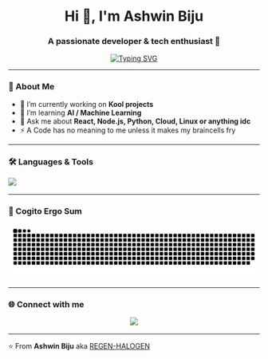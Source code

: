 <!-- Profile README -->

<h1 align="center">Hi 👋, I'm Ashwin Biju</h1>
<h3 align="center">A passionate developer & tech enthusiast 🚀</h3>

<!-- Typing animation -->
<p align="center">
  <a href="https://git.io/typing-svg">
    <img src="https://readme-typing-svg.demolab.com?font=Fira+Code&pause=1000&center=true&vCenter=true&width=435&lines=Full-stack+Developer;Open-Source+Contributor;Always+Learning+New+Things" alt="Typing SVG" />
  </a>
</p>

---

### 🚀 About Me
- 🔭 I’m currently working on **Kool projects**  
- 🌱 I’m learning **AI / Machine Learning**  
- 💬 Ask me about **React, Node.js, Python, Cloud, Linux or anything idc**  
- ⚡ A Code has no meaning to me unless it makes my braincells fry 

---

### 🛠️ Languages & Tools
<p align="left">
  <img src="https://skillicons.dev/icons?i=js,ts,python,java,cpp,react,nodejs,express,mongodb,postgres,html,css,tailwind,git,docker,linux,vscode" />
</p>

---

### 🤖 Cogito Ergo Sum
<p align="center">
  <img src="https://raw.githubusercontent.com/Platane/snk/output/github-contribution-grid-snake.svg" alt="Snake animation" />
</p>

---

### 🌐 Connect with me
<p align="center">
  <a href="mailto:ashhhwin2003@gmail.com" target="blank">
    <img src="https://img.shields.io/badge/-Email-red?logo=gmail&logoColor=white" />
  </a>
</p>

---

⭐️ From **Ashwin Biju** aka [REGEN-HALOGEN](https://github.com/REGEN-HALOGEN)
